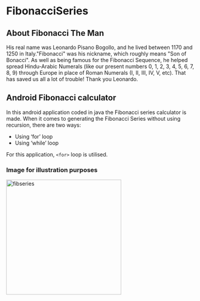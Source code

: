 # FibonacciSeries

## About Fibonacci The Man

His real name was Leonardo Pisano Bogollo, and he lived between 1170 and 1250 in Italy."Fibonacci" was his nickname, which roughly means "Son of Bonacci".
As well as being famous for the Fibonacci Sequence, he helped spread Hindu-Arabic Numerals 
(like our present numbers 0, 1, 2, 3, 4, 5, 6, 7, 8, 9) through Europe in place of Roman Numerals (I, II, III, IV, V, etc). 
That has saved us all a lot of trouble! Thank you Leonardo.

## Android Fibonacci calculator 
In this android application coded in java the Fibonacci series calculator is made. When it comes to generating the Fibonacci Series without using recursion, there are two ways:

* Using ‘for’ loop
* Using ‘while’ loop

For this application, `<for>` loop is utilised. 

### Image for illustration purposes 
<img width="308" alt="fibseries" src="https://user-images.githubusercontent.com/61942645/87959410-6c35ad00-cae5-11ea-8c70-ed2e0aaf3675.png">
